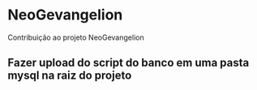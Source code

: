 # NeoGevangelion
Contribuição ao projeto NeoGevangelion


## Fazer upload do script do banco em uma pasta mysql na raiz do projeto

